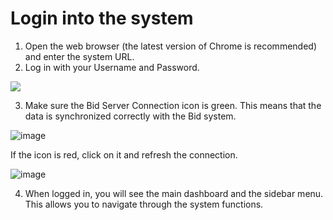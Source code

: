 # Login into the system

1. Open the web browser \(the latest version of Chrome is recommended\) and enter the system URL.
2. Log in with your Username and Password.

![](https://user-images.githubusercontent.com/20393485/48548719-561a2700-e8d6-11e8-87e7-01a85b7bee04.png)

3. Make sure the Bid Server Connection icon is green. This means that the data is synchronized correctly with the Bid system. 

![image](https://user-images.githubusercontent.com/20393485/48549572-d0e44180-e8d8-11e8-8f1a-b14564ed82be.png)

If the icon is red, click on it and refresh the connection.

![image](https://user-images.githubusercontent.com/20393485/49065584-16810280-f227-11e8-8103-ac077d1d4578.png)

4. When logged in, you will see the main dashboard and the sidebar menu. This allows you to navigate through the system functions.

